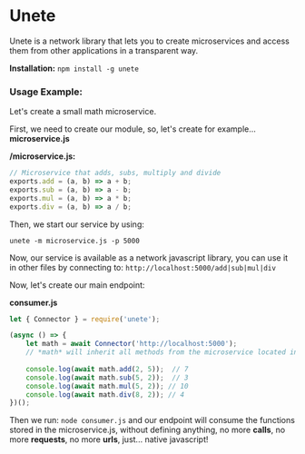 # Unete

Unete is a network library that lets you to create microservices and access them from other applications in a transparent way.

**Installation:** `npm install -g unete`

### Usage Example:

Let's create a small math microservice.

First, we need to create our module, so, let's create for example... **microservice.js**

**/microservice.js:** 

```js
// Microservice that adds, subs, multiply and divide
exports.add = (a, b) => a + b;
exports.sub = (a, b) => a - b;
exports.mul = (a, b) => a * b;
exports.div = (a, b) => a / b;
```

Then, we start our service by using:

```batch
unete -m microservice.js -p 5000
```

Now, our service is available as a network javascript library, you can use it in other files by connecting to: `http://localhost:5000/add|sub|mul|div`

Now, let's create our main endpoint:

**consumer.js**
```js
let { Connector } = require('unete');

(async () => {
	let math = await Connector('http://localhost:5000');
    // *math* will inherit all methods from the microservice located in that port
    
	console.log(await math.add(2, 5));  // 7
	console.log(await math.sub(5, 2));  // 3
	console.log(await math.mul(5, 2)); // 10
	console.log(await math.div(8, 2)); // 4
})();
```

Then we run: `node consumer.js` and our endpoint will consume the functions stored in the microservice.js, without defining anything, no more **calls**, no more **requests**, no more **urls**, just... native javascript!